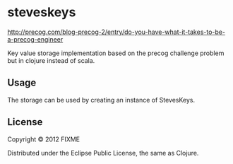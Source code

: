 # steveskeys

http://precog.com/blog-precog-2/entry/do-you-have-what-it-takes-to-be-a-precog-engineer

Key value storage implementation based on the precog challenge problem
but in clojure instead of scala.

## Usage

The storage can be used by creating an instance of StevesKeys.

## License

Copyright © 2012 FIXME

Distributed under the Eclipse Public License, the same as Clojure.
